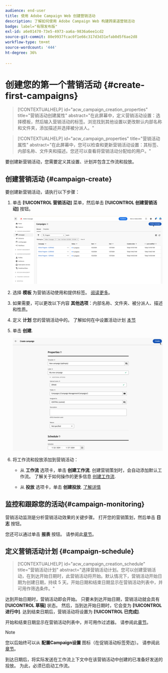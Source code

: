 ```yaml
---
audience: end-user
title: 使用 Adobe Campaign Web 创建营销活动
description: 了解如何使用 Adobe Campaign Web 构建跨渠道营销活动
badge: label="有限发布版"
exl-id: a6e01470-73e5-4973-aa6a-9836a6ee1cd2
source-git-commit: 80e9937fcac0f1e66c317d3d31efab0d5f6ae2d8
workflow-type: tm+mt
source-wordcount: '444'
ht-degree: 36%

---
```



# 创建您的第一个营销活动 {#create-first-campaigns}

>[!CONTEXTUALHELP]
>id="acw_campaign_creation_properties"
>title="营销活动创建属性"
>abstract="在此屏幕中，定义营销活动设置：选择模板，然后输入营销活动的标签。浏览找到其他设置以更改默认内部名称和文件夹，添加描述并选择被分派人。"

>[!CONTEXTUALHELP]
>id="acw_campaign_properties"
>title="营销活动属性"
>abstract="在此屏幕中，您可以检查和更新营销活动设置：其标签、内部名称、文件夹和描述。您还可以查看将营销活动分配给的用户。"

要创建新营销活动，您需要定义其设置、计划并包含工作流和投放。

## 创建营销活动 {#campaign-create}

要创建新营销活动，请执行以下步骤：

1. 单击 **[!UICONTROL 营销活动]** 菜单，然后单击 **[!UICONTROL 创建营销活动]** 按钮。

   ![创建新营销活动](assets/create-campaign-button.png)

1. 选择 **模板** 为营销活动使用和提供标签。 [阅读更多](manage-campaigns.md#manage-campaign-templates)。
1. 如果需要，可以更改以下内容 **其他选项**：内部名称、文件夹、被分派人、描述和性质。
1. 定义 **计划** 您的营销活动中的。 了解如何在中设置活动计划 [本节](#campaign-schedule)
1. 单击 **创建**.

   ![创建营销活动属性](assets/create-a-campaign-properties.png)

1. 将工作流和投放添加到营销活动：

   * 从 **工作流** 选项卡，单击 **创建工作流**. 创建营销策划时，会自动添加默认工作流。 了解关于如何操作的更多信息 [创建工作流](../workflows/create-workflow.md).

   * 从 **投放** 选项卡，单击 **创建投放**. [了解详情](../msg/gs-messages.md)

## 监控和跟踪您的活动{#campaign-monitoring}

营销活动监测是分析营销活动效果的关键步骤。 打开您的营销策划，然后单击 **日志** 按钮。

您还可以通过单击 **报表** 按钮。 请参阅此[章节](../reporting/campaign-reports.md)。


## 定义营销活动计划 {#campaign-schedule}

>[!CONTEXTUALHELP]
>id="acw_campaign_creation_schedule"
>title="营销活动计划"
>abstract="选择营销活动计划。您可以创建营销活动，在到达开始日期时，此营销活动将开始。默认情况下，营销活动开始日期为创建日期，持续 5 天。开始日期和结束日期显示在营销活动列表中，并可用作筛选条件。"


达到开始日期时，营销活动即会开始。 只要未到达开始日期，营销活动就会具有 **[!UICONTROL 草稿]** 状态。 然后，当到达开始日期时，它会变为 **[!UICONTROL 进行中]**. 达到结束日期后，营销活动将设置为 **[!UICONTROL 已完成]**.

开始和结束日期显示在营销活动列表中，并可用作过滤器。 请参阅此[章节](manage-campaigns.md#access-campaigns)。

>[!NOTE]
>
>您以后始终可以从 **配置Campaign设置** 图标（在促销活动标签旁边）。 请参阅此[章节](gs-campaigns.md#campaign-dashboard)。

到达日期后，将实际发送在工作流上下文中在该营销活动中创建的已准备好发送的投放。 为此，必须已启动工作流。


<!--
    +++WORKF
++screen
## Create a cross-channel campaign {#cross-channel-campaign}


In a cross-channel campaign, a single marketing communication uses different channels. Data is passed between the channels. The customer receives communication through multiple channels based on, for example, their interaction with the previous communication.

-->
<!--
existing campaign: settings button -> properties like when creation
schedule in header


About plans, programs and campaigns
Adobe Campaign allows you to plan marketing campaigns in which you can create and manage different types of activities: emails, SMS messages, push notifications, workflows, landing pages. These campaigns and their contents can be gathered into programs.

The programs and campaigns allow you to regroup and view the different marketing activities that are linked to them.

A program may contain other programs as well as campaigns, workflows, and landing pages. It appears in the timeline and help you organize your marketing activities: you can separate them by country, by brand, by unit, etc.
A campaign enables you to gather all the marketing activities of your choice under a single entity. A campaign may contain emails, SMS, push notifications, direct mails, workflows, and landing pages.
To better organize your marketing plans, Adobe recommends the following hierarchy: Program > Sub-programs > Campaigns > Workflows > Deliveries.

Reports on programs and campaigns allow you to analyze their impact. For example, you can build reports at the campaign level to aggregate data on all deliveries contained in that campaign.

Related topics:

Timeline
About dynamic reports
Creating a campaign
In programs and sub-programs, you can add campaigns. Campaigns can contain marketing activities such as emails, SMS, push notifications, workflows, and landing pages.

From the Adobe Campaign home page, select the Programs & Campaigns card and access a program or sub-program.

Click on the Create button and select Campaign.

In the Creation mode screen, select a campaign type.



The campaign types available are based on templates defined in Resources > Templates > Campaign templates. For more on this, refer to the Managing templates section.

In the Properties screen, enter the name and ID of the campaign.

Select a start and end date to your campaign. These dates only apply to the campaign itself.



Click on Create to confirm the creation of the campaign.

The campaign is created and displayed. Use the Create button to add marketing activities to your campaign.

NOTE
Depending on your license agreement, you may access only some of these activities.

You can also create a campaign from the marketing activity list. You can choose to link the marketing activity to a parent program or sub-program via the properties window of the campaign.


Programs and campaigns icons and statuses
Each program and each campaign in the list has a visual symbol and an icon whose color indicates the execution status. This status depends on the validity period of the program or the campaign.

Gray: the program/campaign has not yet started - Editing status.
Blue: the program/campaign is in progress - In progress status.
Green: the program/campaign has finished - Finished status. By default, the current date is automatically shown as the validity start date and the end date is calculated according to the start date (D+186 days). You can change these dates in the program or campaign properties.


Business.Adobe.com resources
-->
